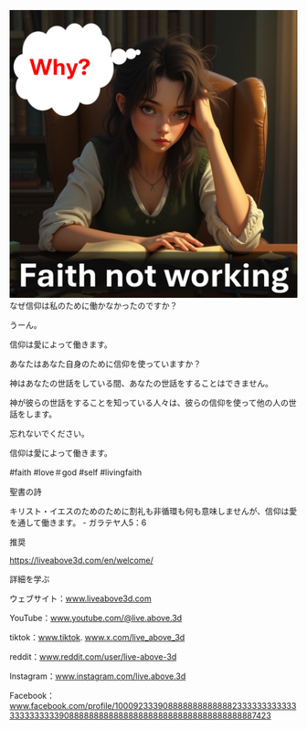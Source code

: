 ![Video cover image](../Slide1.jpeg)
なぜ信仰は私のために働かなかったのですか？

うーん。

信仰は愛によって働きます。

あなたはあなた自身のために信仰を使っていますか？

神はあなたの世話をしている間、あなたの世話をすることはできません。

神が彼らの世話をすることを知っている人々は、彼らの信仰を使って他の人の世話をします。

忘れないでください。

信仰は愛によって働きます。

#faith #love＃god #self #livingfaith


聖書の詩

キリスト・イエスのためのために割礼も非循環も何も意味しませんが、信仰は愛を通して働きます。 - ガラテヤ人5：6


推奨

https://liveabove3d.com/en/welcome/


詳細を学ぶ

ウェブサイト：www.liveabove3d.com

YouTube：www.youtube.com/@live.above.3d

tiktok：www.tiktok. www.x.com/live_above_3d

reddit：www.reddit.com/user/live-above-3d

Instagram：www.instagram.com/live.above.3d

Facebook：www.facebook.com/profile/100092333908888888888888233333333333333333333339088888888888888888888888888888888888887423
